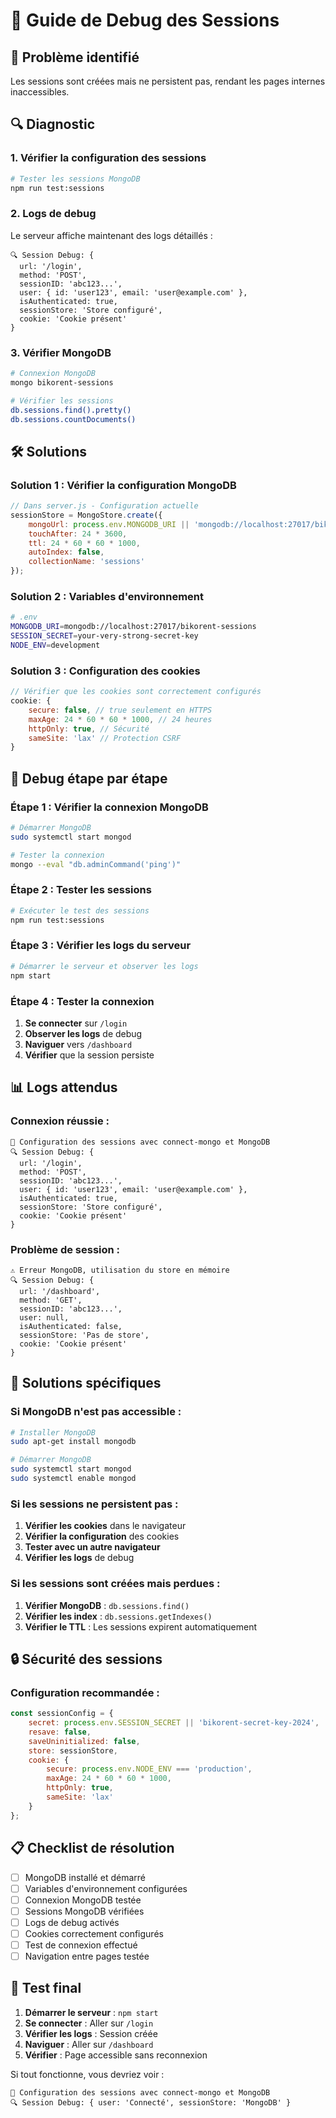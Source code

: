 # 🔧 Guide de Debug des Sessions

## 🚨 **Problème identifié**

Les sessions sont créées mais ne persistent pas, rendant les pages internes inaccessibles.

## 🔍 **Diagnostic**

### **1. Vérifier la configuration des sessions**

```bash
# Tester les sessions MongoDB
npm run test:sessions
```

### **2. Logs de debug**

Le serveur affiche maintenant des logs détaillés :

```
🔍 Session Debug: {
  url: '/login',
  method: 'POST',
  sessionID: 'abc123...',
  user: { id: 'user123', email: 'user@example.com' },
  isAuthenticated: true,
  sessionStore: 'Store configuré',
  cookie: 'Cookie présent'
}
```

### **3. Vérifier MongoDB**

```bash
# Connexion MongoDB
mongo bikorent-sessions

# Vérifier les sessions
db.sessions.find().pretty()
db.sessions.countDocuments()
```

## 🛠️ **Solutions**

### **Solution 1 : Vérifier la configuration MongoDB**

```javascript
// Dans server.js - Configuration actuelle
sessionStore = MongoStore.create({
    mongoUrl: process.env.MONGODB_URI || 'mongodb://localhost:27017/bikorent-sessions',
    touchAfter: 24 * 3600,
    ttl: 24 * 60 * 60 * 1000,
    autoIndex: false,
    collectionName: 'sessions'
});
```

### **Solution 2 : Variables d'environnement**

```bash
# .env
MONGODB_URI=mongodb://localhost:27017/bikorent-sessions
SESSION_SECRET=your-very-strong-secret-key
NODE_ENV=development
```

### **Solution 3 : Configuration des cookies**

```javascript
// Vérifier que les cookies sont correctement configurés
cookie: {
    secure: false, // true seulement en HTTPS
    maxAge: 24 * 60 * 60 * 1000, // 24 heures
    httpOnly: true, // Sécurité
    sameSite: 'lax' // Protection CSRF
}
```

## 🔧 **Debug étape par étape**

### **Étape 1 : Vérifier la connexion MongoDB**

```bash
# Démarrer MongoDB
sudo systemctl start mongod

# Tester la connexion
mongo --eval "db.adminCommand('ping')"
```

### **Étape 2 : Tester les sessions**

```bash
# Exécuter le test des sessions
npm run test:sessions
```

### **Étape 3 : Vérifier les logs du serveur**

```bash
# Démarrer le serveur et observer les logs
npm start
```

### **Étape 4 : Tester la connexion**

1. **Se connecter** sur `/login`
2. **Observer les logs** de debug
3. **Naviguer** vers `/dashboard`
4. **Vérifier** que la session persiste

## 📊 **Logs attendus**

### **Connexion réussie :**

```
🔧 Configuration des sessions avec connect-mongo et MongoDB
🔍 Session Debug: {
  url: '/login',
  method: 'POST',
  sessionID: 'abc123...',
  user: { id: 'user123', email: 'user@example.com' },
  isAuthenticated: true,
  sessionStore: 'Store configuré',
  cookie: 'Cookie présent'
}
```

### **Problème de session :**

```
⚠️ Erreur MongoDB, utilisation du store en mémoire
🔍 Session Debug: {
  url: '/dashboard',
  method: 'GET',
  sessionID: 'abc123...',
  user: null,
  isAuthenticated: false,
  sessionStore: 'Pas de store',
  cookie: 'Cookie présent'
}
```

## 🎯 **Solutions spécifiques**

### **Si MongoDB n'est pas accessible :**

```bash
# Installer MongoDB
sudo apt-get install mongodb

# Démarrer MongoDB
sudo systemctl start mongod
sudo systemctl enable mongod
```

### **Si les sessions ne persistent pas :**

1. **Vérifier les cookies** dans le navigateur
2. **Vérifier la configuration** des cookies
3. **Tester avec un autre navigateur**
4. **Vérifier les logs** de debug

### **Si les sessions sont créées mais perdues :**

1. **Vérifier MongoDB** : `db.sessions.find()`
2. **Vérifier les index** : `db.sessions.getIndexes()`
3. **Vérifier le TTL** : Les sessions expirent automatiquement

## 🔒 **Sécurité des sessions**

### **Configuration recommandée :**

```javascript
const sessionConfig = {
    secret: process.env.SESSION_SECRET || 'bikorent-secret-key-2024',
    resave: false,
    saveUninitialized: false,
    store: sessionStore,
    cookie: {
        secure: process.env.NODE_ENV === 'production',
        maxAge: 24 * 60 * 60 * 1000,
        httpOnly: true,
        sameSite: 'lax'
    }
};
```

## 📋 **Checklist de résolution**

- [ ] MongoDB installé et démarré
- [ ] Variables d'environnement configurées
- [ ] Connexion MongoDB testée
- [ ] Sessions MongoDB vérifiées
- [ ] Logs de debug activés
- [ ] Cookies correctement configurés
- [ ] Test de connexion effectué
- [ ] Navigation entre pages testée

## 🚀 **Test final**

1. **Démarrer le serveur** : `npm start`
2. **Se connecter** : Aller sur `/login`
3. **Vérifier les logs** : Session créée
4. **Naviguer** : Aller sur `/dashboard`
5. **Vérifier** : Page accessible sans reconnexion

Si tout fonctionne, vous devriez voir :

```
🔧 Configuration des sessions avec connect-mongo et MongoDB
🔍 Session Debug: { user: 'Connecté', sessionStore: 'MongoDB' }
```
